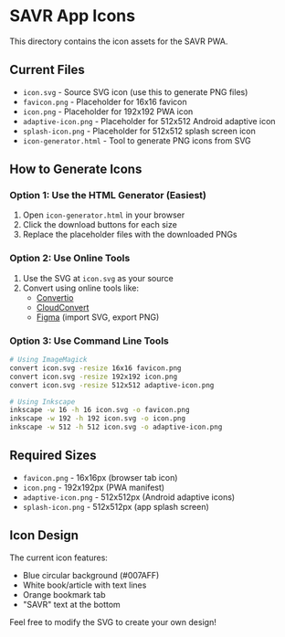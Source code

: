 # SAVR App Icons

This directory contains the icon assets for the SAVR PWA.

## Current Files

- `icon.svg` - Source SVG icon (use this to generate PNG files)
- `favicon.png` - Placeholder for 16x16 favicon
- `icon.png` - Placeholder for 192x192 PWA icon
- `adaptive-icon.png` - Placeholder for 512x512 Android adaptive icon
- `splash-icon.png` - Placeholder for 512x512 splash screen icon
- `icon-generator.html` - Tool to generate PNG icons from SVG

## How to Generate Icons

### Option 1: Use the HTML Generator (Easiest)

1. Open `icon-generator.html` in your browser
2. Click the download buttons for each size
3. Replace the placeholder files with the downloaded PNGs

### Option 2: Use Online Tools

1. Use the SVG at `icon.svg` as your source
2. Convert using online tools like:
   - [Convertio](https://convertio.co/svg-png/)
   - [CloudConvert](https://cloudconvert.com/svg-to-png)
   - [Figma](https://figma.com) (import SVG, export PNG)

### Option 3: Use Command Line Tools

```bash
# Using ImageMagick
convert icon.svg -resize 16x16 favicon.png
convert icon.svg -resize 192x192 icon.png
convert icon.svg -resize 512x512 adaptive-icon.png

# Using Inkscape
inkscape -w 16 -h 16 icon.svg -o favicon.png
inkscape -w 192 -h 192 icon.svg -o icon.png
inkscape -w 512 -h 512 icon.svg -o adaptive-icon.png
```

## Required Sizes

- `favicon.png` - 16x16px (browser tab icon)
- `icon.png` - 192x192px (PWA manifest)
- `adaptive-icon.png` - 512x512px (Android adaptive icons)
- `splash-icon.png` - 512x512px (app splash screen)

## Icon Design

The current icon features:

- Blue circular background (#007AFF)
- White book/article with text lines
- Orange bookmark tab
- "SAVR" text at the bottom

Feel free to modify the SVG to create your own design!

